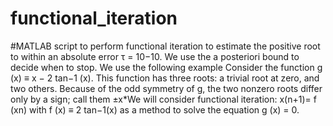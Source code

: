 # functional_iteration
#MATLAB script to perform functional iteration to estimate the positive root to
within an absolute error τ = 10−10. We use the a posteriori bound to decide
when to stop. We use the following example
Consider the function g (x) ≡ x − 2 tan−1 (x).
This function has three roots: a trivial root at zero, and two others. Because of the odd symmetry of g, the two nonzero roots differ only by a sign;
call them ±x*We will consider functional iteration: x(n+1)= f (xn)
with f (x) ≡ 2 tan−1(x) as a method to solve the equation g (x) = 0.
